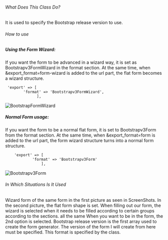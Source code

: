 ###### What Does This Class Do?

It is used to specify the Bootstrap release version to use.

###### How to use

##### Using the Form Wizard:

If you want the form to be advanced in a wizard way, it is set as Bootstrapv3FormWizard in the format section.
At the same time, when &export_format=form-wizard is added to the url part, the flat form becomes a wizard structure.
```
 'export' => [
        'format' => 'Bootstrapv3FormWizard',
              ],
```
![BootstrapFormWizard](https://s3.eu-central-1.amazonaws.com/static.testbank.az/uploads/files/15-1619427114-ok-image.png)


##### Normal Form usage:
If you want the form to be a normal flat form, it is set to Bootstrapv3Form from the format section.
At the same time, when &export_format=form is added to the url part, the form wizard structure turns into a normal form structure.


```
    'export' => [
            'format' => 'Bootstrapv3Form'
                ],
```

![Bootstrapv3Form](https://s3.eu-central-1.amazonaws.com/static.testbank.az/uploads/files/15-1619427214-ok-image.png)


###### In Which Situations Is It Used
Wizard form of the same form in the first picture as seen in ScreenShots. In the second picture, the flat form shape is set.
When filling out our form, the wizard is selected when it needs to be filled according to certain groups according to the sections. all the same
When you want to be in the form, the 2nd option is selected.
Bootstrap release version is the first array used to create the form generator.
The version of the form I will create from here
must be specified. This format is specified by the class.




